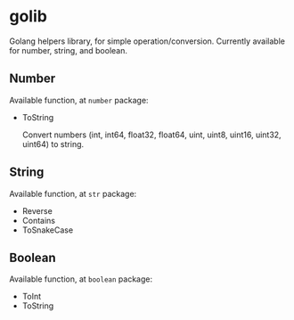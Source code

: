 # golib

Golang helpers library, for simple operation/conversion. Currently available for number, string, and boolean.

## Number
Available function, at `number` package:
* ToString

  Convert numbers (int, int64, float32, float64, uint, uint8, uint16, uint32, uint64) to string.

## String
Available function, at `str` package:
* Reverse
* Contains
* ToSnakeCase

## Boolean
Available function, at `boolean` package:
* ToInt
* ToString
